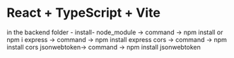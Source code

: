 # React + TypeScript + Vite
 in the backend folder - 
    install-
        node_module -> command -> npm install or npm i
        express     -> command -> npm install express
        cors        -> command -> npm install cors
        jsonwebtoken-> command -> npm install jsonwebtoken